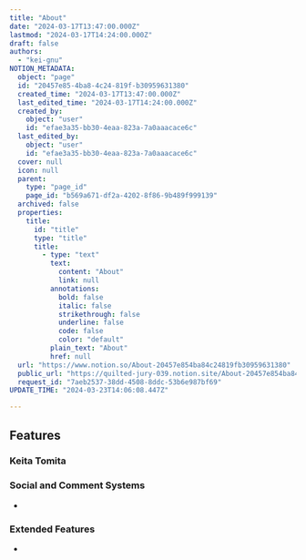 ```yaml
---
title: "About"
date: "2024-03-17T13:47:00.000Z"
lastmod: "2024-03-17T14:24:00.000Z"
draft: false
authors:
  - "kei-gnu"
NOTION_METADATA:
  object: "page"
  id: "20457e85-4ba8-4c24-819f-b30959631380"
  created_time: "2024-03-17T13:47:00.000Z"
  last_edited_time: "2024-03-17T14:24:00.000Z"
  created_by:
    object: "user"
    id: "efae3a35-bb30-4eaa-823a-7a0aaacace6c"
  last_edited_by:
    object: "user"
    id: "efae3a35-bb30-4eaa-823a-7a0aaacace6c"
  cover: null
  icon: null
  parent:
    type: "page_id"
    page_id: "b569a671-df2a-4202-8f86-9b489f999139"
  archived: false
  properties:
    title:
      id: "title"
      type: "title"
      title:
        - type: "text"
          text:
            content: "About"
            link: null
          annotations:
            bold: false
            italic: false
            strikethrough: false
            underline: false
            code: false
            color: "default"
          plain_text: "About"
          href: null
  url: "https://www.notion.so/About-20457e854ba84c24819fb30959631380"
  public_url: "https://quilted-jury-039.notion.site/About-20457e854ba84c24819fb30959631380"
  request_id: "7aeb2537-38dd-4508-8ddc-53b6e987bf69"
UPDATE_TIME: "2024-03-23T14:06:08.447Z"

---
```

<link rel="stylesheet" href="https://cdn.jsdelivr.net/npm/katex@0.16.2/dist/katex.min.css" integrity="sha384-bYdxxUwYipFNohQlHt0bjN/LCpueqWz13HufFEV1SUatKs1cm4L6fFgCi1jT643X" crossorigin="anonymous">


## Features


### Keita Tomita 


### 


### Social and Comment Systems

- 

### Extended Features

- 
